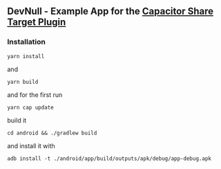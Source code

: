 ## DevNull - Example App for the [Capacitor Share Target Plugin](https://github.com/marwonline/capacitor-share-target)

### Installation

`yarn install` 

and 

`yarn build`

and for the first run 

`yarn cap update`

build it

`cd android && ./gradlew build`

and install it with 

`adb install -t ./android/app/build/outputs/apk/debug/app-debug.apk`